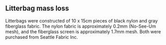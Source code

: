 ## Litterbag mass loss

Litterbags were constructed of 10 x 15cm pieces of black nylon and gray
fiberglass fabric. The nylon fabric is approximately 0.2mm (No-See-Um
mesh), and the fiberglass screen is approximately 1.7mm mesh. Both were
purchased from Seattle Fabric Inc.
